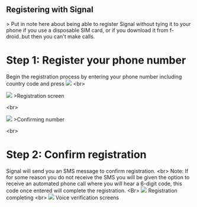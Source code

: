 
## Registering with Signal

&gt; Put in note here about being able to register Signal without tying it to your phone if you use a disposable SIM card, or if you download it from f-droid..but then you can&#39;t make calls.

# Step 1: Register your phone number
Begin the registration process by entering your phone number including country code and press ![](https://securityinabox.org/sbox/screen/textsecure-en-1/005.png)
&lt;br&gt;

![](https://securityinabox.org/sbox/screen/textsecure-en-1/008.png)
&gt;Registration screen

&lt;br&gt;

![](https://securityinabox.org/sbox/screen/textsecure-en-1/009.png)
&gt;Confirming number

&lt;br&gt;
# Step 2: Confirm registration
Signal will send you an SMS message to confirm registration.
&lt;br&gt;
Note: If for some reason you do not receive the SMS you will be given the option to receive an automated phone call where you will hear a 6-digit code, this code once entered will complete the registration.
&lt;Br&gt;
![](https://securityinabox.org/sbox/screen/textsecure-en-1/010.png)
Registration completing
&lt;br&gt;
![](https://securityinabox.org/sbox/screen/textsecure-en-1/011.png)
Voice verification screens
